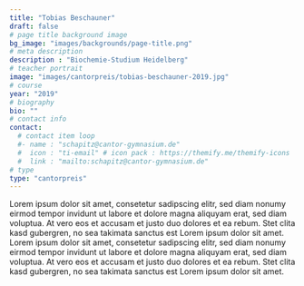 ```yaml
---
title: "Tobias Beschauner"
draft: false
# page title background image
bg_image: "images/backgrounds/page-title.png"
# meta description
description : "Biochemie-Studium Heidelberg"
# teacher portrait
image: "images/cantorpreis/tobias-beschauner-2019.jpg"
# course
year: "2019"
# biography
bio: ""
# contact info
contact:
  # contact item loop
  #- name : "schapitz@cantor-gymnasium.de"
  #  icon : "ti-email" # icon pack : https://themify.me/themify-icons
  #  link : "mailto:schapitz@cantor-gymnasium.de"
# type
type: "cantorpreis"
---
```


Lorem ipsum dolor sit amet, consetetur sadipscing elitr, sed diam nonumy eirmod tempor invidunt ut labore et dolore magna aliquyam erat, sed diam voluptua. At vero eos et accusam et justo duo dolores et ea rebum. Stet clita kasd gubergren, no sea takimata sanctus est Lorem ipsum dolor sit amet. Lorem ipsum dolor sit amet, consetetur sadipscing elitr, sed diam nonumy eirmod tempor invidunt ut labore et dolore magna aliquyam erat, sed diam voluptua. At vero eos et accusam et justo duo dolores et ea rebum. Stet clita kasd gubergren, no sea takimata sanctus est Lorem ipsum dolor sit amet.
